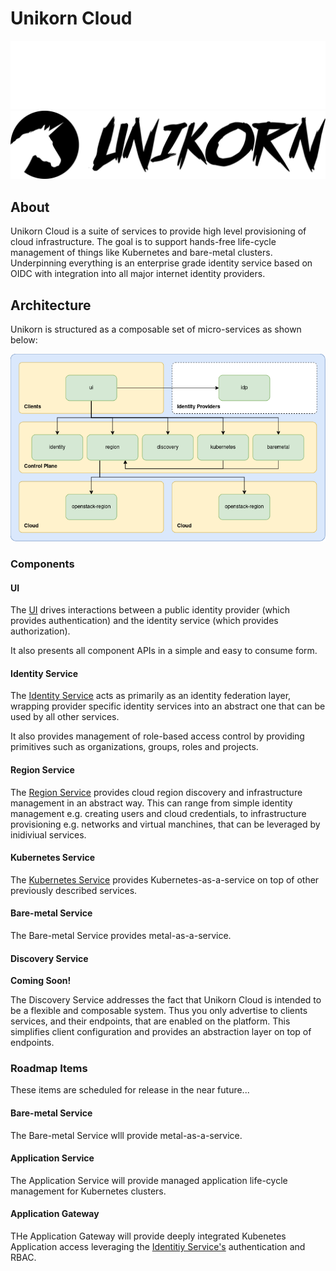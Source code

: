 # Unikorn Cloud

![Unikorn Logo](https://raw.githubusercontent.com/unikorn-cloud/assets/main/images/logos/light-on-dark/logo.svg#gh-dark-mode-only)
![Unikorn Logo](https://raw.githubusercontent.com/unikorn-cloud/assets/main/images/logos/dark-on-light/logo.svg#gh-light-mode-only)

## About

Unikorn Cloud is a suite of services to provide high level provisioning of cloud infrastructure.
The goal is to support hands-free life-cycle management of things like Kubernetes and bare-metal clusters.
Underpinning everything is an enterprise grade identity service based on OIDC with integration into all major internet identity providers.

## Architecture

Unikorn is structured as a composable set of micro-services as shown below:

![Unikorn Architecture](./architecture.png)

### Components

#### UI

The [UI](https://github.com/unikorn-cloud/ui) drives interactions between a public identity provider (which provides authentication) and the identity service (which provides authorization).

It also presents all component APIs in a simple and easy to consume form.

#### Identity Service

The [Identity Service](https://github.com/unikorn-cloud/identity) acts as primarily as an identity federation layer, wrapping provider specific identity services into an abstract one that can be used by all other services.

It also provides management of role-based access control by providing primitives such as organizations, groups, roles and projects.

#### Region Service

The [Region Service](https://github.com/unikorn-cloud/region) provides cloud region discovery and infrastructure management in an abstract way.
This can range from simple identity management e.g. creating users and cloud credentials, to infrastructure provisioning e.g. networks and virtual manchines, that can be leveraged by inidiviual services.

#### Kubernetes Service

The [Kubernetes Service](https://github.com/unikorn-cloud/kubernetes) provides Kubernetes-as-a-service on top of other previously described services.

#### Bare-metal Service

The Bare-metal Service provides metal-as-a-service.

#### Discovery Service

**Coming Soon!**

The Discovery Service addresses the fact that Unikorn Cloud is intended to be a flexible and composable system.
Thus you only advertise to clients services, and their endpoints, that are enabled on the platform.
This simplifies client configuration and provides an abstraction layer on top of endpoints.

### Roadmap Items

These items are scheduled for release in the near future...

#### Bare-metal Service

The Bare-metal Service wlll provide metal-as-a-service.

#### Application Service

The Application Service will provide managed application life-cycle management for Kubernetes clusters.

#### Application Gateway

THe Application Gateway will provide deeply integrated Kubenetes Application access leveraging the [Identitiy Service's](https://github.com/unikorn-cloud/identity) authentication and RBAC.
